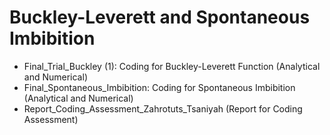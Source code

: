 # Buckley-Leverett and Spontaneous Imbibition

- Final_Trial_Buckley (1): Coding for Buckley-Leverett Function (Analytical and Numerical)
- Final_Spontaneous_Imbibition: Coding for Spontaneous Imbibition (Analytical and Numerical)
- Report_Coding_Assessment_Zahrotuts_Tsaniyah (Report for Coding Assessment)

